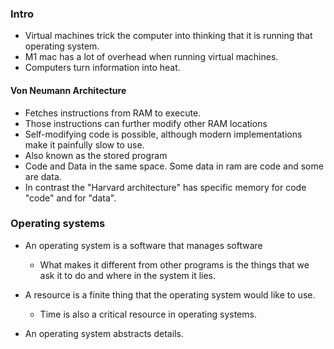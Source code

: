 ### Intro
- Virtual machines trick the computer into thinking that it is running that operating system.
- M1 mac has a lot of overhead when running virtual machines.
- Computers turn information into heat.
#### Von Neumann Architecture
- Fetches instructions from RAM to execute.
- Those instructions can further modify other RAM locations
- Self-modifying code is possible, although modern implementations make it painfully slow to use.
- Also known as the stored program 
- Code and Data in the same space. Some data in ram are code and some are data.
- In contrast the "Harvard architecture" has specific memory for code "code" and for "data".

### Operating systems
- An operating system is a software that manages software
	- What makes it different from other programs is the things that we ask it to do and where in the system it lies.

- A resource is a finite thing that the operating system would like to use.
	- Time is also a critical resource in operating systems.

- An operating system abstracts details.
